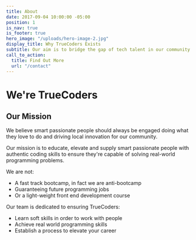 ```yaml
---
title: About
date: 2017-09-04 10:00:00 -05:00
position: 1
is_nav: true
is_footer: true
hero_image: "/uploads/hero-image-2.jpg"
display_title: Why TrueCoders Exists
subtitle: Our aim is to bridge the gap of tech talent in our community with TrueCoders
call_to_action:
  title: Find Out More
  url: "/contact"
---
```


# We're TrueCoders

## Our Mission

We believe smart passionate people should always be engaged doing what they love to do and driving local innovation for our community.

Our mission is to educate, elevate and supply smart passionate people with authentic coding skills to ensure they're capable of solving real-world programming  problems.

We are not:
* A fast track bootcamp, in fact we are anti-bootcamp
* Guaranteeing future programming jobs
* Or a light-weight front end development course

Our team is dedicated to ensuring TrueCoders:
* Learn soft skills in order to work with people
* Achieve real world programming skills
* Establish a process to elevate your career  

